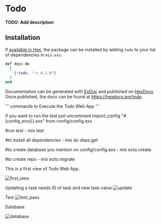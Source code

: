# Todo

**TODO: Add description**

## Installation

If [available in Hex](https://hex.pm/docs/publish), the package can be installed
by adding `todo` to your list of dependencies in `mix.exs`:

```elixir
def deps do
  [
    {:todo, "~> 0.1.0"}
  ]
end
```

Documentation can be generated with [ExDoc](https://github.com/elixir-lang/ex_doc)
and published on [HexDocs](https://hexdocs.pm). Once published, the docs can
be found at <https://hexdocs.pm/todo>.

'''
commands to Execute the Todo Web App
'''

if you want to run the test just uncomment import_config "#{config_env()}.exs" from config/config.exs

#run test  - mix test

#to install all dependencies  - mix do deps.get 

#to create database you mention on config/config.exs   - mix ecto.create 

#to create repo   - mix ecto.migrate


This is a first view of Todo Web App.

![first_view](https://user-images.githubusercontent.com/60865755/208177911-1ca58380-3b94-40f1-a9f4-c895a2d6fc5b.PNG)

Updating a task needs ID of task and new task value 
![update](https://user-images.githubusercontent.com/60865755/208177925-801744b0-a0d5-4cda-828a-28b3f858b416.PNG)

Test 
![test_pass](https://user-images.githubusercontent.com/60865755/207637115-d8d3f4fb-6dd1-48aa-b7a5-58411c13494f.PNG)

Database

![database](https://user-images.githubusercontent.com/60865755/207637132-70a4d31c-df62-4c1b-a385-4188f86609dc.PNG)

